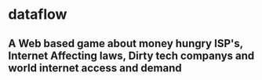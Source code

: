 # dataflow
## A Web based game about money hungry ISP's, Internet Affecting laws, Dirty tech companys and world internet access and demand

